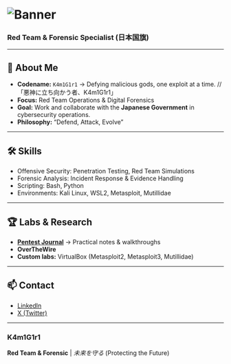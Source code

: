 # ![Banner](https://dummyimage.com/1200x300/111111/ff0000&text=K4m1G1r1)  
### **Red Team & Forensic Specialist (日本国旗)**  

---

## 👾 **About Me**
- **Codename:** `K4m1G1r1` → Defying malicious gods, one exploit at a time. //「悪神に立ち向かう者、K4m1G1r1」 
- **Focus:** Red Team Operations & Digital Forensics  
- **Goal:** Work and collaborate with the **Japanese Government** in cybersecurity operations.  
- **Philosophy:** “Defend, Attack, Evolve”  

---

## 🛠 **Skills**
- Offensive Security: Penetration Testing, Red Team Simulations  
- Forensic Analysis: Incident Response & Evidence Handling  
- Scripting: Bash, Python  
- Environments: Kali Linux, WSL2, Metasploit, Mutillidae  

---

## 🏆 **Labs & Research**
- **[Pentest Journal](https://github.com/K4m1G1r1/Pentest-Journal)** → Practical notes & walkthroughs  
- **OverTheWire**
- **Custom labs:** VirtualBox (Metasploit2, Metasploit3, Mutillidae)  

---

## 📫 **Contact**
- [LinkedIn](https://www.linkedin.com/in/david-alejandro-meyer-romero-678699256/)  
- [X (Twitter)](https://x.com/K4m1G1r1)  

---

### **K4m1G1r1**
**Red Team & Forensic** | *未来を守る* (Protecting the Future)
